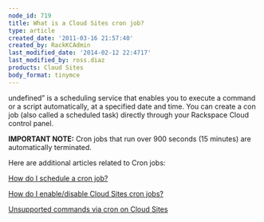 ```yaml
---
node_id: 719
title: What is a Cloud Sites cron job?
type: article
created_date: '2011-03-16 21:57:40'
created_by: RackKCAdmin
last_modified_date: '2014-02-12 22:4717'
last_modified_by: ross.diaz
products: Cloud Sites
body_format: tinymce
---
```


undefined&rdquo; is a scheduling service that enables you to execute a command or
a script automatically, at a specified date and time. You can create a
con job (also called a scheduled task) directly through your Rackspace
Cloud control panel.

**IMPORTANT NOTE:** Cron jobs that run over 900 seconds (15 minutes) are
automatically terminated.

Here are additional articles related to Cron jobs:

[How do I schedule a cron
job?](/knowledge_center/index.php/How_do_I_schedule_a_cron_job%3F "How do I schedule a cron job?")

[How do I enable/disable Cloud Sites cron
jobs?](http://www.rackspace.com/knowledge_center/article/how-do-i-enabledisable-a-cloud-sites-cron-job)

[Unsupported commands via cron on Cloud
Sites](http://www.rackspace.com/knowledge_center/article/unsupported-commands-via-cron-on-cloud-sites)

 

